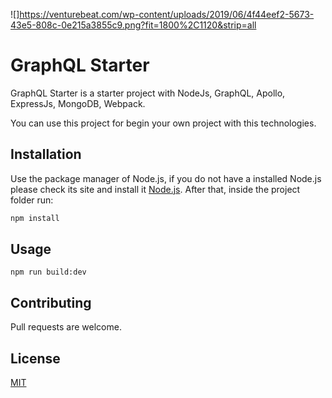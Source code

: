 ![]https://venturebeat.com/wp-content/uploads/2019/06/4f44eef2-5673-43e5-808c-0e215a3855c9.png?fit=1800%2C1120&strip=all
# GraphQL Starter

GraphQL Starter is a starter project with NodeJs, GraphQL, Apollo, ExpressJs, MongoDB, Webpack.

You can use this project for begin your own project with this technologies.

## Installation

Use the package manager of Node.js, if you do not have a installed Node.js please check its site and install it [Node.js](https://nodejs.org/es/). After that, inside the project folder run:

```bash
npm install
```

## Usage

```
npm run build:dev
```

## Contributing
Pull requests are welcome.

## License
[MIT](https://choosealicense.com/licenses/mit/)

